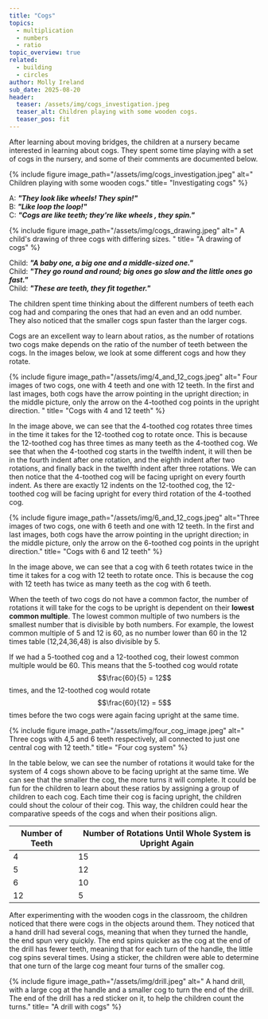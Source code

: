 ```yaml
---
title: "Cogs"
topics: 
  - multiplication
  - numbers
  - ratio
topic_overview: true
related: 
  - building
  - circles
author: Molly Ireland
sub_date: 2025-08-20
header:
  teaser: /assets/img/cogs_investigation.jpeg
  teaser_alt: Children playing with some wooden cogs.
  teaser_pos: fit
---
```

After learning about moving bridges, the children at a nursery became interested in learning about cogs. They spent some time playing with a set of cogs in the nursery, and some of their comments are documented below. 

{% include figure image_path="/assets/img/cogs_investigation.jpeg" alt=" Children playing with some wooden cogs." title= "Investigating cogs" %}

A: ***"They look like wheels! They spin!"***
<br>B: ***"Like loop the loop!"***
<br>C: ***"Cogs are like teeth; they're like wheels , they spin."***

{% include figure image_path="/assets/img/cogs_drawing.jpeg" alt=" A child's drawing of three cogs with differing sizes. " title= "A drawing of cogs" %}

Child: ***"A baby one, a big one and a middle-sized one."***
<br>Child: ***"They go round and round; big ones go slow and the little ones go fast."***
<br>Child: ***"These are teeth, they fit together."***

The children spent time thinking about the different numbers of teeth each cog had and comparing the ones that had an even and an odd number. They also noticed that the smaller cogs spun faster than the larger cogs. 

Cogs are an excellent way to learn about ratios, as the number of rotations two cogs make depends on the ratio of the number of teeth between the cogs. In the images below, we look at some different cogs and how they rotate. 

{% include figure image_path="/assets/img/4_and_12_cogs.jpeg" alt=" Four images of two cogs, one with 4 teeth and one with 12 teeth. In the first and last images, both cogs have the arrow pointing in the upright direction; in the middle picture, only the arrow on the 4-toothed cog points in the upright direction. " title= "Cogs with 4 and 12 teeth" %}

In the image above, we can see that the 4-toothed cog rotates three times in the time it takes for the 12-toothed cog to rotate once. This is because the 12-toothed cog has three times as many teeth as the 4-toothed cog. We see that when the 4-toothed cog starts in the twelfth indent, it will then be in the fourth indent after one rotation, and the eighth indent after two rotations, and finally back in the twelfth indent after three rotations. We can then notice that the 4-toothed cog will be facing upright on every fourth indent. As there are exactly 12 indents on the 12-toothed cog, the 12-toothed cog will be facing upright for every third rotation of the 4-toothed cog. 

{% include figure image_path="/assets/img/6_and_12_cogs.jpeg" alt="Three images of two cogs, one with 6 teeth and one with 12 teeth. In the first and last images, both cogs have the arrow pointing in the upright direction; in the middle picture, only the arrow on the 6-toothed cog points in the upright direction." title= "Cogs with 6 and 12 teeth" %}

In the image above, we can see that a cog with 6 teeth rotates twice in the time it takes for a cog with 12 teeth to rotate once. This is because the cog with 12 teeth has twice as many teeth as the cog with 6 teeth. 

When the teeth of two cogs do not have a common factor, the number of rotations it will take for the cogs to be upright is dependent on their **lowest common multiple**. The lowest common multiple of two numbers is the smallest number that is divisible by both numbers. For example, the lowest common multiple of 5 and 12 is 60, as no number lower than 60 in the 12 times table (12,24,36,48) is also divisible by 5.

If we had a 5-toothed cog and a 12-toothed cog, their lowest common multiple would be 60. This means that the 5-toothed cog would rotate $$\frac{60}{5} = 12$$ times, and the 12-toothed cog would rotate $$\frac{60}{12} = 5$$ times before the two cogs were again facing upright at the same time. 

{% include figure image_path="/assets/img/four_cog_image.jpeg" alt=" Three cogs with 4,5 and 6 teeth respectively, all connected to just one central cog with 12 teeth." title= "Four cog system" %}

In the table below, we can see the number of rotations it would take for the system of 4 cogs shown above to be facing upright at the same time. We can see that the smaller the cog, the more turns it will complete. It could be fun for the children to learn about these ratios by assigning a group of children to each cog. Each time their cog is facing upright, the children could shout the colour of their cog. This way, the children could hear the comparative speeds of the cogs and when their positions align. 

| Number of Teeth | Number of Rotations Until Whole System is Upright Again |
|-----------------|---------------------------------------------------------|
| 4               | 15                                                      |
| 5               | 12                                                      | 
| 6               | 10                                                      | 
| 12              | 5                                                       |

After experimenting with the wooden cogs in the classroom, the children noticed that there were cogs in the objects around them. They noticed that a hand drill had several cogs, meaning that when they turned the handle, the end spun very quickly. The end spins quicker as the cog at the end of the drill has fewer teeth, meaning that for each turn of the handle, the little cog spins several times. Using a sticker, the children were able to determine that one turn of the large cog meant four turns of the smaller cog.

{% include figure image_path="/assets/img/drill.jpeg" alt=" A hand drill, with a large cog at the handle and a smaller cog to turn the end of the drill. The end of the drill has a red sticker on it, to help the children count the turns." title= "A drill with cogs" %}
